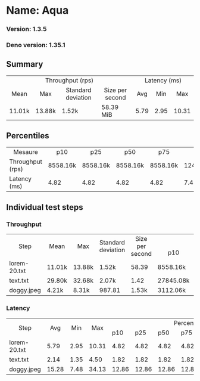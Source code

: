 # Name: Aqua 
  
  ### Version: 1.3.5
  ### Deno version: 1.35.1

## Summary
<table>
<tr>
    <td align="center" colspan="4">Throughput (rps)</td>
    <td align="center" colspan="3">Latency (ms)</td>
</tr>
<tr>
    <td align="center">Mean</td>
    <td align="center">Max</td>
    <td align="center">Standard deviation</td>
    <td align="center">Size per second</td>
    <td align="center">Avg</td>
    <td align="center">Min</td>
    <td align="center">Max</td>
</tr>
<tr>
    <td>11.01k</td>
    <td>13.88k</td>
    <td>1.52k</td>
    <td>58.39 MiB</td>
    <td>5.79</td>
    <td>2.95</td>
    <td>10.31</td>
</tr>
</table>

## Percentiles

<table>
<tr>
  <td align="center">Mesaure</td>
  <td align="center">p10</td>
  <td align="center">p25</td>
  <td align="center">p50</td>
  <td align="center">p75</td>
  <td align="center">p90</td>
  <td align="center">p95</td>
  <td align="center">p99</td>
</tr>
<tr>
  <td>Throughput (rps)</td>
  <td>8558.16k</td>
  <td>8558.16k</td>
  <td>8558.16k</td>
  <td>8558.16k</td>
  <td>12427.84k</td>
  <td>12575.21k</td>
  <td>13878.36k</td>
</tr>
<tr>
  <td>Latency (ms)</td>
  <td>4.82</td>
  <td>4.82</td>
  <td>4.82</td>
  <td>4.82</td>
  <td>7.43</td>
  <td>7.79</td>
  <td>8.89</td>
</tr>
</table>

## Individual test steps

### Throughput

<table>
<tr>
  <td align="center" rowspan="2">Step</td>
  <td align="center" rowspan="2">Mean</td>
  <td align="center" rowspan="2">Max</td>
  <td align="center" rowspan="2">Standard deviation</td>
  <td align="center" rowspan="2">Size per second</td>
  <td align="center" colspan="7">Percentiles</td>
</tr>
<tr>
  <!-- still Step -->
  <!-- still Mean -->
  <!-- still Max -->
  <!-- still Standard deviation -->
  <!-- still Size per second -->
  <td align="center">p10</td>
  <td align="center">p25</td>
  <td align="center">p50</td>
  <td align="center">p75</td>
  <td align="center">p90</td>
  <td align="center">p95</td>
  <td align="center">p99</td>
</tr>
<tr>
  <td>lorem-20.txt</td>
  <td>11.01k</td>
  <td>13.88k</td>
  <td>1.52k</td>
  <td>58.39</td>
  <td>8558.16k</td>
  <td>8558.16k</td>
  <td>8558.16k</td>
  <td>8558.16k</td>
  <td>12427.84k</td>
  <td>12575.21k</td>
  <td>13878.36k</td>
</tr><tr>
  <td>text.txt</td>
  <td>29.80k</td>
  <td>32.68k</td>
  <td>2.07k</td>
  <td>1.42</td>
  <td>27845.08k</td>
  <td>27845.08k</td>
  <td>27845.08k</td>
  <td>27845.08k</td>
  <td>31545.32k</td>
  <td>31926.73k</td>
  <td>32680.76k</td>
</tr><tr>
  <td>doggy.jpeg</td>
  <td>4.21k</td>
  <td>8.31k</td>
  <td>987.81</td>
  <td>1.53k</td>
  <td>3112.06k</td>
  <td>3112.06k</td>
  <td>3112.06k</td>
  <td>3112.06k</td>
  <td>5381.45k</td>
  <td>5704.73k</td>
  <td>6950.47k</td>
</tr></table>

### Latency

<table>
<tr>
  <td align="center" rowspan="2">Step</td>
  <td align="center" rowspan="2">Avg</td>
  <td align="center" rowspan="2">Min</td>
  <td align="center" rowspan="2">Max</td>
  <td align="center" colspan="7">Percentiles</td>
</tr>
<tr>
  <!-- still Avg -->
  <!-- still Min -->
  <!-- still Max -->
  <td>p10</td>
  <td>p25</td>
  <td>p50</td>
  <td>p75</td>
  <td>p90</td>
  <td>p95</td>
  <td>p99</td>
</tr>
<tr>
  <td>lorem-20.txt</td>
  <td>5.79</td>
  <td>2.95</td>
  <td>10.31</td>
  <td>4.82</td>
  <td>4.82</td>
  <td>4.82</td>
  <td>4.82</td>
  <td>7.43</td>
  <td>7.79</td>
  <td>8.89</td>
</tr><tr>
  <td>text.txt</td>
  <td>2.14</td>
  <td>1.35</td>
  <td>4.50</td>
  <td>1.82</td>
  <td>1.82</td>
  <td>1.82</td>
  <td>1.82</td>
  <td>2.51</td>
  <td>2.63</td>
  <td>3.01</td>
</tr><tr>
  <td>doggy.jpeg</td>
  <td>15.28</td>
  <td>7.48</td>
  <td>34.13</td>
  <td>12.86</td>
  <td>12.86</td>
  <td>12.86</td>
  <td>12.86</td>
  <td>17.46</td>
  <td>18.26</td>
  <td>20.91</td>
</tr></table>